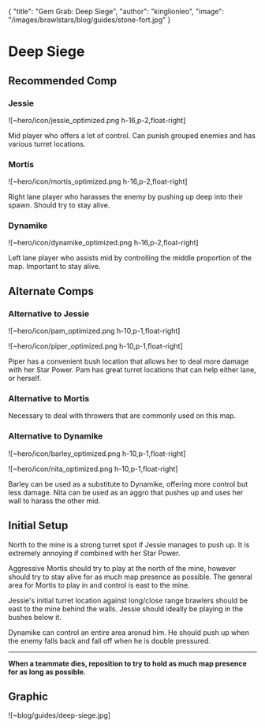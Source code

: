 { "title": "Gem Grab: Deep Siege", "author": "kinglionleo", "image": "/images/brawlstars/blog/guides/stone-fort.jpg" }

Deep Siege
===

Recommended Comp
---

### Jessie

![~hero/icon/jessie_optimized.png h-16,p-2,float-right] 

Mid player who offers a lot of control. Can punish grouped enemies and has various turret locations.

### Mortis

![~hero/icon/mortis_optimized.png h-16,p-2,float-right] 

Right lane player who harasses the enemy by pushing up deep into their spawn. Should try to stay alive.

### Dynamike

![~hero/icon/dynamike_optimized.png h-16,p-2,float-right] 

Left lane player who assists mid by controlling the middle proportion of the map. Important to stay alive.

Alternate Comps
---

### Alternative to Jessie

![~hero/icon/pam_optimized.png h-10,p-1,float-right]

![~hero/icon/piper_optimized.png h-10,p-1,float-right]

Piper has a convenient bush location that allows her to deal more damage with her Star Power.
Pam has great turret locations that can help either lane, or herself.

### Alternative to Mortis

Necessary to deal with throwers that are commonly used on this map.

### Alternative to Dynamike

![~hero/icon/barley_optimized.png h-10,p-1,float-right]

![~hero/icon/nita_optimized.png h-10,p-1,float-right]

Barley can be used as a substitute to Dynamike, offering more control but less damage.
Nita can be used as an aggro that pushes up and uses her wall to harass the other mid.

Initial Setup
---

North to the mine is a strong turret spot if Jessie manages to push up. It is extremely annoying if combined with her Star Power.

Aggressive Mortis should try to play at the north of the mine, however should try to stay alive for as much map presence as possible. The general area for Mortis to play in and control is east to the mine.

Jessie's initial turret location against long/close range brawlers should be east to the mine behind the walls. Jessie should ideally be playing in the bushes below it.

Dynamike can control an entire area aronud him. He should push up when the enemy falls back and fall off when he is double pressured.

---

**When a teammate dies, reposition to try to hold as much map presence for as long as possible.**

Graphic
---

![~blog/guides/deep-siege.jpg]
